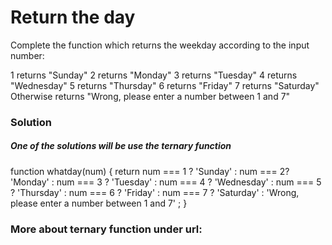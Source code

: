 # Return the day

Complete the function which returns the weekday according to the input number:

1 returns "Sunday"
2 returns "Monday"
3 returns "Tuesday"
4 returns "Wednesday"
5 returns "Thursday"
6 returns "Friday"
7 returns "Saturday"
Otherwise returns "Wrong, please enter a number between 1 and 7"

### Solution

##### One of the solutions will be use the ternary function

function whatday(num) {
return num === 1 ? 'Sunday'
: num === 2? 'Monday'
: num === 3 ? 'Tuesday'
: num === 4 ? 'Wednesday'
: num === 5 ? 'Thursday'
: num === 6 ? 'Friday'
: num === 7 ? 'Saturday' : 'Wrong, please enter a number between 1 and 7' ;
}

### More about ternary function under url:

